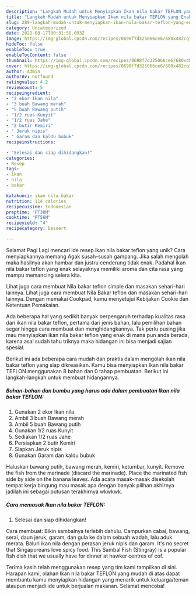 ```yaml
---
description: "Langkah Mudah untuk Menyiapkan Ikan nila bakar TEFLON yang Enak, Sempurna"
title: "Langkah Mudah untuk Menyiapkan Ikan nila bakar TEFLON yang Enak, Sempurna"
slug: 289-langkah-mudah-untuk-menyiapkan-ikan-nila-bakar-teflon-yang-enak-sempurna
category: Uncategorized
date: 2022-08-17T00:31:58.093Z
image: https://img-global.cpcdn.com/recipes/0698f7d325066ce6/680x482cq70/ikan-nila-bakar-teflon-foto-resep-utama.jpg
hideToc: false
enableToc: true
enableTocContent: false
thumbnail: https://img-global.cpcdn.com/recipes/0698f7d325066ce6/680x482cq70/ikan-nila-bakar-teflon-foto-resep-utama.jpg
cover: https://img-global.cpcdn.com/recipes/0698f7d325066ce6/680x482cq70/ikan-nila-bakar-teflon-foto-resep-utama.jpg
author: Admin
authorAv: notfound
ratingvalue: 4.2
reviewcount: 5
recipeingredient:
- "2 ekor Ikan nila"
- "3 buah Bawang merah"
- "5 buah Bawang putih"
- "1/2 ruas Kunyit"
- "1/2 ruas Jahe"
- "2 butir Kemiri"
- " Jeruk nipis"
- " Garam dan kaldu bubuk"
recipeinstructions:

- "Selesai dan siap dihidangkan!"
categories:
- Resep
tags:
- ikan
- nila
- bakar

katakunci: ikan nila bakar 
nutrition: 114 calories
recipecuisine: Indonesian
preptime: "PT38M"
cooktime: "PT56M"
recipeyield: "4"
recipecategory: Dessert

---
```



Selamat Pagi Lagi mencari ide resep ikan nila bakar teflon yang unik? Cara menyiapkannya memang Agak susah-susah gampang. Jika salah mengolah maka hasilnya akan hambar dan justru cenderung tidak enak. Padahal ikan nila bakar teflon yang enak selayaknya memiliki aroma dan cita rasa yang mampu memancing selera kita.


Lihat juga cara membuat Nila bakar teflon simple dan masakan sehari-hari lainnya. Lihat juga cara membuat Nila Bakar teflon dan masakan sehari-hari lainnya. Dengan memakai Cookpad, kamu menyetujui Kebijakan Cookie dan Ketentuan Pemakaian.

Ada beberapa hal yang sedikit banyak berpengaruh terhadap kualitas rasa dari ikan nila bakar teflon, pertama dari jenis bahan, lalu pemilihan bahan segar hingga cara membuat dan menghidangkannya. Tak perlu pusing jika mau menyiapkan ikan nila bakar teflon yang enak di mana pun anda berada, karena asal sudah tahu triknya maka hidangan ini bisa menjadi sajian spesial.


Berikut ini ada beberapa cara mudah dan praktis dalam mengolah ikan nila bakar teflon yang siap dikreasikan. Kamu bisa menyiapkan Ikan nila bakar TEFLON menggunakan 8 bahan dan 0 tahap pembuatan. Berikut ini langkah-langkah untuk membuat hidangannya.

<!--inarticleads1-->

##### Bahan-bahan dan bumbu yang harus ada dalam pembuatan Ikan nila bakar TEFLON:

1. Gunakan 2 ekor Ikan nila
1. Ambil 3 buah Bawang merah
1. Ambil 5 buah Bawang putih
1. Gunakan 1/2 ruas Kunyit
1. Sediakan 1/2 ruas Jahe
1. Persiapkan 2 butir Kemiri
1. Siapkan  Jeruk nipis
1. Gunakan  Garam dan kaldu bubuk


Haluskan bawang putih, bawang merah, kemiri, ketumbar, kunyit. Remove the fish from the marinade (discard the marinade). Place the marinated fish side by side on the banana leaves. Ada acara masak-masak disekolah tempat kerja bingung mau masak apa dengan banyak pilihan akhirnya jadilah ini sebagai putusan terakhirnya wkwkwk. 

<!--inarticleads2-->

##### Cara memasak Ikan nila bakar TEFLON:


1. Selesai dan siap dihidangkan!

Cara membuat: Bikin sambalnya terlebih dahulu. Campurkan cabai, bawang, serai, daun jeruk, garam, dan gula ke dalam sebuah wadah, lalu aduk merata. Baluri ikan nila dengan perasan jeruk nipis dan garam. It&#39;s no secret that Singaporeans love spicy food. This Sambal Fish (Stingray) is a popular fish dish that we usually have for dinner at hawker centres of cof. 

Terima kasih telah menggunakan resep yang tim kami tampilkan di sini. Harapan kami, olahan Ikan nila bakar TEFLON yang mudah di atas dapat membantu kamu menyiapkan hidangan yang menarik untuk keluarga/teman ataupun menjadi ide untuk berjualan makanan. Selamat mencoba!
